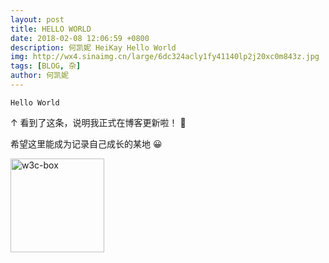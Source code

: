 ```yaml
---
layout: post
title: HELLO WORLD
date: 2018-02-08 12:06:59 +0800
description: 何凯妮 HeiKay Hello World
img: http://wx4.sinaimg.cn/large/6dc324acly1fy41140lp2j20xc0m843z.jpg
tags: [BLOG, 杂]
author: 何凯妮
---
```


```
Hello World
```

↑ 看到了这条，说明我正式在博客更新啦！ 👏

希望这里能成为记录自己成长的某地 😀

<img src="http://wx1.sinaimg.cn/large/6dc324acly1fyb3woiyvnj20hs0hsq3p.jpg" width="150px" alt="w3c-box"/>
